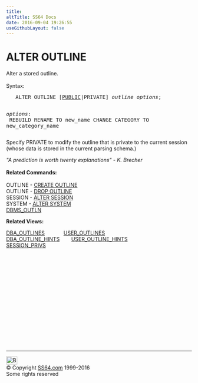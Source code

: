 ```yaml
---
title:
altTitle: SS64 Docs
date: 2016-09-04 19:26:55
useGithubLayout: false
---
```

<!-- #BeginLibraryItem "/Library/head_ora.lbi" --><!-- #EndLibraryItem --><h1>ALTER OUTLINE</h1> 
<p>Alter a stored outline.<br>
  <br>
  Syntax:</p>
<pre>   ALTER OUTLINE [<u>PUBLIC</u>|PRIVATE] <i>outline</i> <i>options</i>;

<i>options</i>:<br>   REBUILD
   RENAME TO new_name
   CHANGE CATEGORY TO new_category_name
</pre>
<p>Specify PRIVATE  to modify the outline that is private to the current session (whose data is stored in the current parsing schema.)</p>
<p><i class="quote">"A prediction is worth twenty explanations" - K. Brecher</i><b><br>
    <br>
  Related Commands:<br>
  <br>
  </b> OUTLINE - <a href="outline_c.html">CREATE OUTLINE</a> <br>
  OUTLINE - <a href="outline_d.html">DROP OUTLINE</a><br>
  SESSION - <a href="session_a.html">ALTER SESSION</a><br>
  SYSTEM - <a href="system_a.html">ALTER SYSTEM</a> <b><br>
  </b><a href="../orap/DBMS_OUTLN.html">DBMS_OUTLN</a>
</p>
<p><b>Related Views:</b></p>
<p class="code">  <a href="../orad/DBA_OUTLINES.html">DBA_OUTLINES</a>&nbsp;&nbsp;&nbsp;&nbsp;&nbsp;&nbsp;&nbsp;&nbsp;&nbsp;&nbsp;&nbsp;&nbsp;&nbsp;<a href="../orad/USER_OUTLINES.html">USER_OUTLINES</a> <br>  
  <a href="../orad/DBA_OUTLINE_HINTS.html">DBA_OUTLINE_HINTS</a>&nbsp;&nbsp;&nbsp;&nbsp;&nbsp;&nbsp;&nbsp;&nbsp;<a href="../orad/USER_OUTLINE_HINTS.html">USER_OUTLINE_HINTS</a><br>                                                                
<a href="../orad/SESSION_PRIVS.html">SESSION_PRIVS</a></p><!-- #BeginLibraryItem "/Library/foot_ora.lbi" --><p>
<!-- oracle-footer -->
<ins class="adsbygoogle" style="display:inline-block;width:300px;height:250px" data-ad-client="ca-pub-6140977852749469" data-ad-slot="4275490898"></ins>
<script>
(adsbygoogle = window.adsbygoogle || []).push({});
</script></p>
<hr>
<div id="bl" class="footer"><a href="outline_a.html#"><img src="../images/top.png" width="30" height="22" alt="Back to the Top"></a></div>
<div id="br" class="footer, tagline">© Copyright <a href="../index.html">SS64.com</a> 1999-2016<br>
Some rights reserved</div><!-- #EndLibraryItem -->

